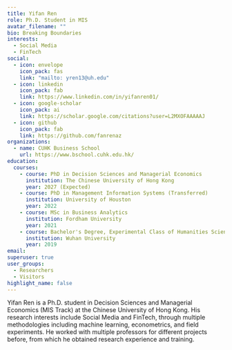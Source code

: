 ```yaml
---
title: Yifan Ren
role: Ph.D. Student in MIS
avatar_filename: ""
bio: Breaking Boundaries
interests:
  - Social Media
  - FinTech
social:
  - icon: envelope
    icon_pack: fas
    link: "mailto: yren13@uh.edu"
  - icon: linkedin
    icon_pack: fab
    link: https://www.linkedin.com/in/yifanren01/
  - icon: google-scholar
    icon_pack: ai
    link: https://scholar.google.com/citations?user=L2MXOFAAAAAJ
  - icon: github
    icon_pack: fab
    link: https://github.com/fanrenaz
organizations:
  - name: CUHK Business School
    url: https://www.bschool.cuhk.edu.hk/
education:
  courses:
    - course: PhD in Decision Sciences and Managerial Economics
      institution: The Chinese University of Hong Kong
      year: 2027 (Expected)
    - course: PhD in Management Information Systems (Transferred)
      institution: University of Houston
      year: 2022
    - course: MSc in Business Analytics
      institution: Fordham University
      year: 2021
    - course: Bachelor's Degree, Experimental Class of Humanities Sciences
      institution: Wuhan University
      year: 2019
email: 
superuser: true
user_groups:
  - Researchers
  - Visitors
highlight_name: false
---
```

Yifan Ren is a Ph.D. student in Decision Sciences and Managerial Economics (MIS Track) at the Chinese University of Hong Kong. His research interests include Social Media and FinTech, through multiple methodologies including machine learning, econometrics, and field experiments. He worked with multiple professors for different projects before, from which he obtained research experience and training.
